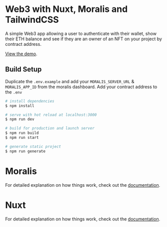 # Web3 with Nuxt, Moralis and TailwindCSS

A simple Web3 app allowing a user to authenticate with their wallet, show their ETH balance and see if they are an owner of an NFT on your project by contract address. 

[View the demo](https://jovial-roentgen-7c8baa.netlify.app).

## Build Setup

Duplicate the ```.env.example``` and add your ```MORALIS_SERVER_URL``` & ```MORALIS_APP_ID``` from the moralis dashboard.
Add your contract address to the ```.env```

```bash
# install dependencies
$ npm install

# serve with hot reload at localhost:3000
$ npm run dev

# build for production and launch server
$ npm run build
$ npm run start

# generate static project
$ npm run generate
```

# Moralis

For detailed explanation on how things work, check out the [documentation](https://docs.moralis.io/introduction/readme).


# Nuxt

For detailed explanation on how things work, check out the [documentation](https://nuxtjs.org).
